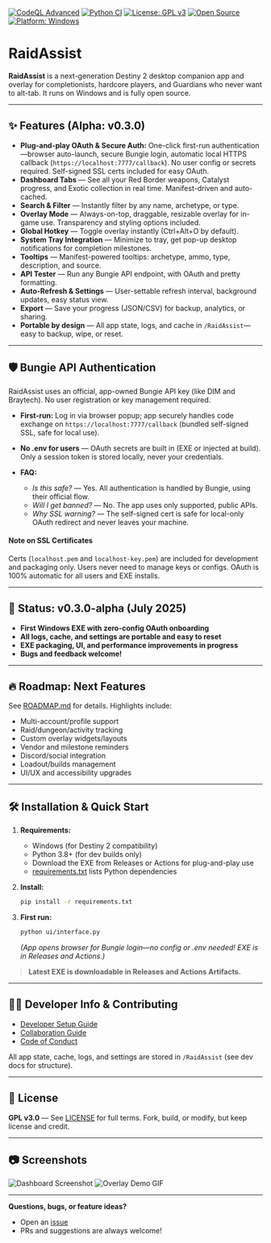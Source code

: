 [![CodeQL Advanced](https://github.com/Into-The-Grey/RaidAssist/actions/workflows/codeql.yml/badge.svg)](https://github.com/Into-The-Grey/RaidAssist/actions/workflows/codeql.yml)
[![Python CI](https://github.com/Into-The-Grey/RaidAssist/actions/workflows/python-tests.yml/badge.svg)](https://github.com/Into-The-Grey/RaidAssist/actions/workflows/python-tests.yml)
[![License: GPL v3](https://img.shields.io/badge/License-GPLv3-blue.svg)](LICENSE)
[![Open Source](https://badgen.net/badge/open/source/blue?icon=github)](https://github.com/Into-The-Grey/RaidAssist)
[![Platform: Windows](https://img.shields.io/badge/platform-Windows-blue?logo=windows)](https://github.com/Into-The-Grey/RaidAssist)

# RaidAssist

**RaidAssist** is a next-generation Destiny 2 desktop companion app and overlay for completionists, hardcore players, and Guardians who never want to alt-tab. It runs on Windows and is fully open source.

---

## ✨ Features (Alpha: v0.3.0)

* **Plug-and-play OAuth & Secure Auth:** One-click first-run authentication—browser auto-launch, secure Bungie login, automatic local HTTPS callback (`https://localhost:7777/callback`). No user config or secrets required. Self-signed SSL certs included for easy OAuth.
* **Dashboard Tabs** — See all your Red Border weapons, Catalyst progress, and Exotic collection in real time. Manifest-driven and auto-cached.
* **Search & Filter** — Instantly filter by any name, archetype, or type.
* **Overlay Mode** — Always-on-top, draggable, resizable overlay for in-game use. Transparency and styling options included.
* **Global Hotkey** — Toggle overlay instantly (Ctrl+Alt+O by default).
* **System Tray Integration** — Minimize to tray, get pop-up desktop notifications for completion milestones.
* **Tooltips** — Manifest-powered tooltips: archetype, ammo, type, description, and source.
* **API Tester** — Run any Bungie API endpoint, with OAuth and pretty formatting.
* **Auto-Refresh & Settings** — User-settable refresh interval, background updates, easy status view.
* **Export** — Save your progress (JSON/CSV) for backup, analytics, or sharing.
* **Portable by design** — All app state, logs, and cache in `/RaidAssist`—easy to backup, wipe, or reset.

---

## 🛡️ Bungie API Authentication

RaidAssist uses an official, app-owned Bungie API key (like DIM and Braytech). No user registration or key management required.

* **First-run:** Log in via browser popup; app securely handles code exchange on `https://localhost:7777/callback` (bundled self-signed SSL, safe for local use).
* **No .env for users** — OAuth secrets are built in (EXE or injected at build). Only a session token is stored locally, never your credentials.
* **FAQ:**

  * *Is this safe?* — Yes. All authentication is handled by Bungie, using their official flow.
  * *Will I get banned?* — No. The app uses only supported, public APIs.
  * *Why SSL warning?* — The self-signed cert is safe for local-only OAuth redirect and never leaves your machine.

#### Note on SSL Certificates

Certs (`localhost.pem` and `localhost-key.pem`) are included for development and packaging only. Users never need to manage keys or configs. OAuth is 100% automatic for all users and EXE installs.

---

## 🚧 Status: v0.3.0-alpha (July 2025)

* **First Windows EXE with zero-config OAuth onboarding**
* **All logs, cache, and settings are portable and easy to reset**
* **EXE packaging, UI, and performance improvements in progress**
* **Bugs and feedback welcome!**

---

## 🔥 Roadmap: Next Features

See [ROADMAP.md](/docs/repo/ROADMAP.md) for details. Highlights include:

* Multi-account/profile support
* Raid/dungeon/activity tracking
* Custom overlay widgets/layouts
* Vendor and milestone reminders
* Discord/social integration
* Loadout/builds management
* UI/UX and accessibility upgrades

---

## 🛠️ Installation & Quick Start

1. **Requirements:**

   * Windows (for Destiny 2 compatibility)
   * Python 3.8+ (for dev builds only)
   * Download the EXE from Releases or Actions for plug-and-play use
   * [requirements.txt](/requirements.txt) lists Python dependencies

2. **Install:**

   ```bash
   pip install -r requirements.txt
   ```

3. **First run:**

   ```bash
   python ui/interface.py
   ```

   *(App opens browser for Bungie login—no config or .env needed! EXE is in Releases and Actions.)*

> **Latest EXE is downloadable in Releases and Actions Artifacts.**

---

## 🧑‍💻 Developer Info & Contributing

* [Developer Setup Guide](./DEVELOPER_SETUP.md)
* [Collaboration Guide](./CONTRIBUTING.md)
* [Code of Conduct](./CODE_OF_CONDUCT.md)

All app state, cache, logs, and settings are stored in `/RaidAssist` (see dev docs for structure).

---

## 📝 License

**GPL v3.0** — See [LICENSE](LICENSE) for full terms. Fork, build, or modify, but keep license and credit.

---

## 📷 Screenshots

![Dashboard Screenshot](docs/images/dashboard.png)
![Overlay Demo GIF](docs/images/overlay-demo.gif)

---

**Questions, bugs, or feature ideas?**

* Open an [issue](https://github.com/Into-The-Grey/RaidAssist/issues)
* PRs and suggestions are always welcome!
